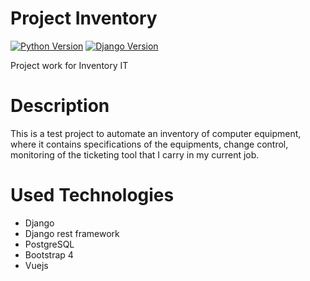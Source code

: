 # Project Inventory

[![Python Version](https://img.shields.io/badge/python-3.8-brightgreen.svg)](https://python.org)
[![Django Version](https://img.shields.io/badge/django-3.0.8-brightgreen.svg)](https://djangoproject.com)

Project work for Inventory IT

# Description

This is a test project to automate an inventory of computer equipment, where it contains specifications of the equipments, change control, monitoring of the ticketing tool that I carry in my current job.

# Used Technologies
- Django
- Django rest framework
- PostgreSQL
- Bootstrap 4
- Vuejs 
